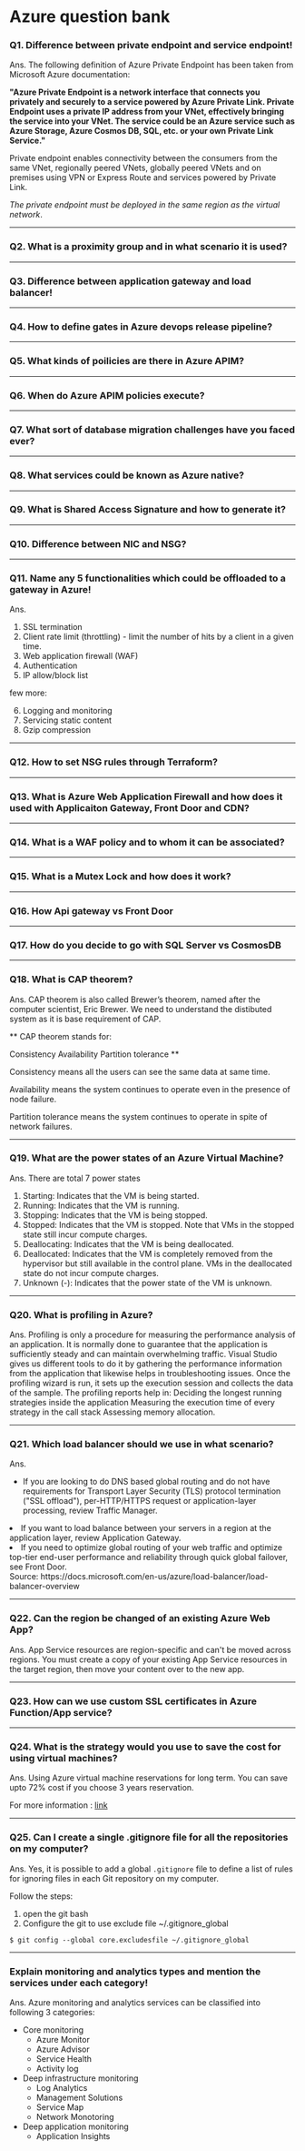 ﻿# Azure question bank
 
### Q1. Difference between private endpoint and service endpoint!

Ans. The following definition of Azure Private Endpoint has been taken from Microsoft Azure documentation:

**"Azure Private Endpoint is a network interface that connects you privately and securely to a service powered by Azure Private Link. Private Endpoint uses a private IP address from your VNet, effectively bringing the service into your VNet. The service could be an Azure service such as Azure Storage, Azure Cosmos DB, SQL, etc. or your own Private Link Service."**

Private endpoint enables connectivity between the consumers from the same VNet, regionally peered VNets, globally peered VNets and on premises using VPN or Express Route and services powered by Private Link.

*The private endpoint must be deployed in the same region as the virtual network*.
<hr/>

### Q2. What is a proximity group and in what scenario it is used?

<hr/>

### Q3. Difference between application gateway and load balancer!

<hr/>

### Q4. How to define gates in Azure devops release pipeline?

<hr/>

### Q5. What kinds of poilicies are there in Azure APIM?

<hr/>

### Q6. When do Azure APIM policies execute?

<hr/>

### Q7. What sort of database migration challenges have you faced ever?

<hr/>

### Q8. What services could be known as Azure native?

<hr/>

### Q9. What is Shared Access Signature and how to generate it?

<hr/>

### Q10. Difference between NIC and NSG?

<hr/>

### Q11. Name any 5 functionalities which could be offloaded to a gateway in Azure!

Ans.
1. SSL termination
2. Client rate limit (throttling) - limit the number of hits by a client in a given time.
3. Web application firewall (WAF)
4. Authentication
5. IP allow/block list

few more:

6. Logging and monitoring
7. Servicing static content
8. Gzip compression

<hr/>

### Q12. How to set NSG rules through Terraform?

<hr/>

### Q13. What is Azure Web Application Firewall and how does it used with Applicaiton Gateway, Front Door and CDN?

<hr/>

### Q14. What is a WAF policy and to whom it can be associated?

<hr/>

### Q15. What is a Mutex Lock and how does it work?

<hr/>

### Q16. How Api gateway vs Front Door

<hr/>

### Q17. How do you decide to go with SQL Server vs CosmosDB

<hr/>

### Q18. What is CAP theorem?

Ans. CAP theorem is also called Brewer’s theorem, named after the computer scientist, Eric Brewer.
We need to understand the distibuted system as it is base requirement of CAP.

**
CAP theorem stands for:

Consistency
Availability
Partition tolerance
**

Consistency means all the users can see the same data at same time.

Availability means the system continues to operate even in the presence of node failure.

Partition tolerance means the system continues to operate in spite of network failures.

<hr/>

### Q19. What are the power states of an Azure Virtual Machine?

Ans. 
There are total 7 power states
1. Starting: Indicates that the VM is being started.
2. Running: Indicates that the VM is running.
3. Stopping: Indicates that the VM is being stopped.
4. Stopped: Indicates that the VM is stopped. Note that VMs in the stopped state still incur compute charges.
5. Deallocating: Indicates that the VM is being deallocated.
6. Deallocated: Indicates that the VM is completely removed from the hypervisor but still available in the control plane. VMs in the deallocated state do not incur compute charges.
7. Unknown (-): Indicates that the power state of the VM is unknown. 
   
<hr/>

### Q20. What is profiling in Azure?

Ans. 
Profiling is only a procedure for measuring the performance analysis of an application. It is normally done to guarantee that the application is sufficiently steady and can maintain overwhelming traffic. Visual Studio gives us different tools to do it by gathering the performance information from the application that likewise helps in troubleshooting issues. Once the profiling wizard is run, it sets up the execution session and collects the data of the sample. The profiling reports help in: Deciding the longest running strategies inside the application Measuring the execution time of every strategy in the call stack Assessing memory allocation.

<hr/>

### Q21. Which load balancer should we use in what scenario?

Ans.
<ul><li>If you are looking to do DNS based global routing and do not have requirements for Transport Layer Security (TLS) protocol termination ("SSL offload"), per-HTTP/HTTPS request or application-layer processing, review Traffic Manager.</li></ul>
<li>If you want to load balance between your servers in a region at the application layer, review Application Gateway.</li>
<li>If you need to optimize global routing of your web traffic and optimize top-tier end-user performance and reliability through quick global failover, see Front Door.</li>
Source: https://docs.microsoft.com/en-us/azure/load-balancer/load-balancer-overview 

<hr/>

### Q22. Can the region be changed of an existing Azure Web App?

Ans.
App Service resources are region-specific and can't be moved across regions. You must create a copy of your existing App Service resources in the target region, then move your content over to the new app. 

<hr/>

### Q23. How can we use custom SSL certificates in Azure Function/App service?


<hr/>

### Q24. What is the strategy would you use to save the cost for using virtual machines?

Ans.
Using Azure virtual machine reservations for long term. You can save upto 72% cost if you choose 3 years reservation.

For more information : [link](https://docs.microsoft.com/en-in/azure/cost-management-billing/manage/understand-vm-reservation-charges?toc=/azure/cost-management-billing/reservations/toc.json)

<hr/>

### Q25. Can I create a single .gitignore file for all the repositories on my computer?

Ans.
Yes, it is possible to add a global <code>.gitignore</code> file to define a list of rules for ignoring files in each Git repository on my computer.

Follow the steps: 
1. open the git bash
2. Configure the git to use exclude file ~/.gitignore_global 

<code>$ git config --global core.excludesfile ~/.gitignore_global </code>

<hr/>

### Explain monitoring and analytics types and mention the services under each category!

Ans.
Azure monitoring and analytics services can be classified into following 3 categories:
* Core monitoring
  * Azure Monitor
  * Azure Advisor
  * Service Health
  * Activity log
* Deep infrastructure monitoring
  * Log Analytics
  * Management Solutions
  * Service Map
  * Network Monotoring
* Deep application monitoring
  * Application Insights


